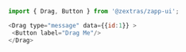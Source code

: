 <!--
SPDX-FileCopyrightText: 2021 Zextras <https://www.zextras.com>

SPDX-License-Identifier: AGPL-3.0-only
-->

```js
import { Drag, Button } from '@zextras/zapp-ui';

<Drag type="message" data={{id:1}} > 
 <Button label="Drag Me"/>
</Drag>

```
